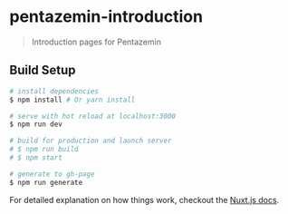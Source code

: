 # pentazemin-introduction

> Introduction pages for Pentazemin

## Build Setup

``` bash
# install dependencies
$ npm install # Or yarn install

# serve with hot reload at localhost:3000
$ npm run dev

# build for production and launch server
# $ npm run build
# $ npm start

# generate to gh-page
$ npm run generate
```

For detailed explanation on how things work, checkout the [Nuxt.js docs](https://github.com/nuxt/nuxt.js).
